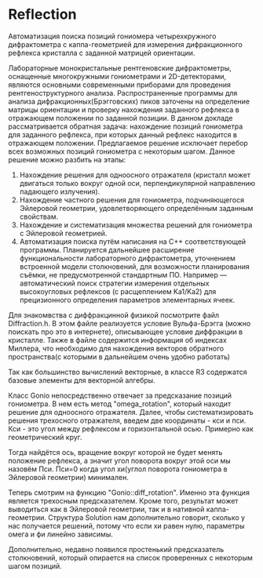 # Reflection

Автоматизация поиска позиций гониомера четырехкружного дифрактометра с каппа-геометрией для измерения дифракционного рефлекса кристалла с заданной матрицей ориентации.


Лабораторные монокристальные рентгеновские дифрактометры, оснащенные многокружными гониометрами и 2D-детекторами, являются основными современными приборами для проведения рентгеноструктурного анализа.
Распространенные программы для анализа дифракционных(Брэгговских) пиков заточены на определение матрицы ориентации и проверку нахождения заданного рефлекса в отражающем положении по заданной позиции. 
В данном докладе рассматривается обратная задача: нахождение позиций гониометра для заданного рефлекса, при которых данный рефлекс находится в отражающем положении. Предлагаемое решение исключает перебор всех возможных позиций гониометра с некоторым шагом. 
Данное решение можно разбить на этапы:
1. Нахождение решения для одноосного отражателя (кристалл может двигаться только вокруг одной оси, перпендикулярной направлению падающего излучения).
2. Нахождение частного решения для гониометра, подчиняющегося Эйлеровой геометрии, удовлетворяющего определённым заданным свойствам. 
3. Нахождение и систематизация множества решений для гониометра с Эйлеровой геометрией. 
4. Автоматизация поиска путём написания на С++ соответствующей программы. 
Планируется дальнейшее расширение функциональности лабораторного дифрактометра, уточнением встроенной модели столкновений, для возможности планирования съёмки, не предусмотренной стандартным ПО. Например — автоматический поиск стратегии измерения отдельных высокоугловых рефлексов (с расщеплением Ka1/Ka2) для прецизионного определения параметров элементарных ячеек.


Для знакомвства с диффракцинной физикой посмотрите файл Diffraction.h.
В этом файле реализуется условие Вульфа-Брэгга (можно поискать про это в интернете), описывающее условие диффракции в кристалле.
Также в файле содержится информация об индексах Миллера, что необходимо для нахождения векторов обратного пространства(с которыми в дальнейшем очень удобно работать)

Так как большинство вычислений векторные, в классе R3 содержатся базовые элементы для векторной алгебры.

Класс Gonio непосредственно отвечает за предсказание позиций гониометра. В нем есть метод "omega_rotation", который находит решение для одноосного отражателя.
Далее, чтобы систематизировать решения трехосного отражателя, введем две координаты - кси и пси.
Кси - это угол между рефлексом и горизонтальной осью. Примерно как геометрический круг.


Тогда найдётся ось, вращение вокруг которой не будет менять положение рефлекса, а значит угол поворота вокруг этой оси мы назовём Пси.
Пси=0 когда угол хи(углол поворота гониометра в Эйлеровой геометрии) минимален.

Теперь смотрим на функцию "Gonio::diff_rotation". Именно эта функция является трехосным предсказателем. 
Кроме того, результат может выводиться как в Эйлеровой геометрии, так и в нативной каппа-геометрии.
Структура Solution нам дополнительно говорит, сколько у нас получается решений, потому что если хи равен нулю, параметры омега и фи линейно зависимы.

Дополнительно, недавно появился простенький предсказатель столкновений, который опирается на список проверенных с некоторым шагом позиций.
     
     
